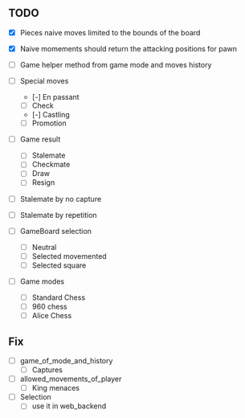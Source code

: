 ## TODO

- [x] Pieces naive moves limited to the bounds of the board
- [x] Naive momements should return the attacking positions for pawn

- [ ] Game helper method from game mode and moves history

- [ ] Special moves
    - [-] En passant
    - [ ] Check
    - [-] Castling
    - [ ] Promotion

- [ ] Game result
    - [ ] Stalemate
    - [ ] Checkmate
    - [ ] Draw
    - [ ] Resign

- [ ] Stalemate by no capture
- [ ] Stalemate by repetition

- [ ] GameBoard selection
    - [ ] Neutral
    - [ ] Selected movemented
    - [ ] Selected square

- [ ] Game modes
    - [ ] Standard Chess
    - [ ] 960 chess
    - [ ] Alice Chess

## Fix

- [ ] game_of_mode_and_history
    - [ ] Captures

- [ ] allowed_movements_of_player
    - [ ] King menaces

- [ ] Selection
    - [ ] use it in web_backend
